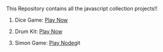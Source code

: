 This Repository contains all the javascript collection projects!!

1) Dice Game: <a href = "https://dice-game-javascript.netlify.app/">Play Now</a>

2) Drum Kit: <a href = "https://drum-kit-project-javascript.netlify.app/">Play Now</a>

3) Simon Game: <a href = "https://the-simon-game-jquery.netlify.app/">Play Node</a>git